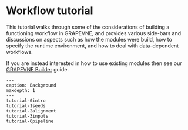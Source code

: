 # Workflow tutorial

This tutorial walks through some of the considerations of building a
functioning workflow in GRAPEVNE, and provides various side-bars and
discussions on aspects such as how the modules were build, how to specify the
runtime environment, and how to deal with data-dependent workflows.

If you are instead interested in how to use existing modules then see our
[GRAPEVNE Builder](builder.md) guide.

```{toctree}
---
caption: Background
maxdepth: 1
---
tutorial-0intro
tutorial-1seeds
tutorial-2alignment
tutorial-3inputs
tutorial-6pipeline
```
